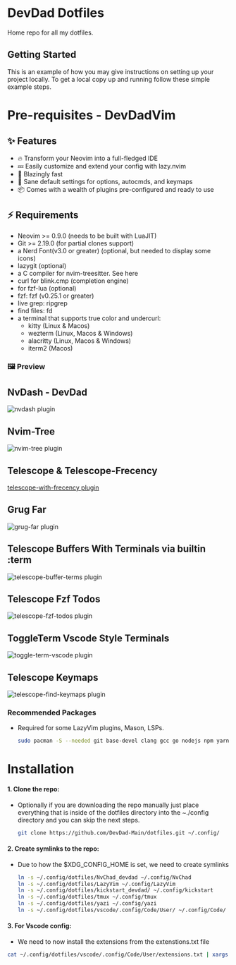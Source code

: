 # DevDad Dotfiles

<!-- ## About The Project -->

Home repo for all my dotfiles.

## Getting Started

This is an example of how you may give instructions on setting up your project locally.
To get a local copy up and running follow these simple example steps.

# Pre-requisites - DevDadVim

## ✨ Features

- 🔥 Transform your Neovim into a full-fledged IDE
- 💤 Easily customize and extend your config with lazy.nvim
- 🚀 Blazingly fast
- 🧹 Sane default settings for options, autocmds, and keymaps
- 📦 Comes with a wealth of plugins pre-configured and ready to use

## ⚡️ Requirements

- Neovim >= 0.9.0 (needs to be built with LuaJIT)
- Git >= 2.19.0 (for partial clones support)
- a Nerd Font(v3.0 or greater) (optional, but needed to display some icons)
- lazygit (optional)
- a C compiler for nvim-treesitter. See here
- curl for blink.cmp (completion engine)
- for fzf-lua (optional)
- fzf: fzf (v0.25.1 or greater)
- live grep: ripgrep
- find files: fd
- a terminal that supports true color and undercurl:
  - kitty (Linux & Macos)
  - wezterm (Linux, Macos & Windows)
  - alacritty (Linux, Macos & Windows)
  - iterm2 (Macos)

### 🖼️ Preview

## NvDash - DevDad

![nvdash plugin](./previews/nv-dash.png)

## Nvim-Tree

![nvim-tree plugin](./previews/nvim-tree.png)

## Telescope & Telescope-Frecency

[telescope-with-frecency plugin](./previews/telescope-with-frecency.png)

## Grug Far

![grug-far plugin](./previews/grug-far.png)

## Telescope Buffers With Terminals via builtin :term

![telescope-buffer-terms plugin](./previews/buffers-with-term.png)

## Telescope Fzf Todos

![telescope-fzf-todos plugin](./previews/telescope-fzf-todos.png)

## ToggleTerm Vscode Style Terminals

![toggle-term-vscode plugin](./previews/vert-terminal-vscode.png)

## Telescope Keymaps

![telescope-find-keymaps plugin](./previews/telescope-keymaps.png)

### Recommended Packages

- Required for some LazyVim plugins, Mason, LSPs.

  ```bash
  sudo pacman -S --needed git base-devel clang gcc go nodejs npm yarn python python-pip luarocks unzip wget ripgrep fd
  ```

# Installation

#### 1. Clone the repo:

- Optionally if you are downloading the repo manually just place everything that is inside of the dotfiles directory into the ~./config directory and you can skip the next steps.

  ```bash
  git clone https://github.com/DevDad-Main/dotfiles.git ~/.config/
  ```

#### 2. Create symlinks to the repo:

- Due to how the $XDG_CONFIG_HOME is set, we need to create symlinks

  ```bash
  ln -s ~/.config/dotfiles/NvChad_devdad ~/.config/NvChad
  ln -s ~/.config/dotfiles/LazyVim ~/.config/LazyVim
  ln -s ~/.config/dotfiles/kickstart_devdad/ ~/.config/kickstart
  ln -s ~/.config/dotfiles/tmux ~/.config/tmux
  ln -s ~/.config/dotfiles/yazi ~/.config/yazi
  ln -s ~/.config/dotfiles/vscode/.config/Code/User/ ~/.config/Code/
  ```

#### 3. For Vscode config:

- We need to now install the extensions from the extenstions.txt file

```bash
cat ~/.config/dotfiles/vscode/.config/Code/User/extensions.txt | xargs -L 1 code --install-extension
```
